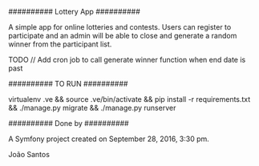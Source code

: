 
########## Lottery App ##########

A simple app for online lotteries and contests. Users can register to participate
and an admin will be able to close and generate a random winner from the participant list.

TODO // Add cron job to call generate winner function when end date is past

##########  TO RUN  ##########

virtualenv .ve && source .ve/bin/activate && pip install -r requirements.txt && ./manage.py migrate && ./manage.py runserver


##########  Done by  ##########

A Symfony project created on September 28, 2016, 3:30 pm.

João Santos
